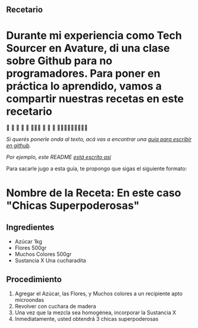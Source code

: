 ## Recetario 
# Durante mi experiencia como Tech Sourcer en Avature, di una clase sobre Github para no programadores. Para poner en práctica lo aprendido, vamos a compartir nuestras recetas en este recetario
:pizza: :hamburger: :fries: :poultry_leg: :meat_on_bone: :spaghetti::curry::sushi: :ramen: :doughnut:
:cake: :cookie::chocolate_bar::candy::apple::green_apple::tangerine::lemon::cherries::banana:

*Si querés ponerle onda al texto, acá vas a encontrar una [guía para escribir en github](https://help.github.com/es/github/writing-on-github).*

*Por ejemplo, este README [está escrito así](https://raw.githubusercontent.com/micuherrera/Recetario/master/README.md)*

Para sacarle jugo a esta guía, te propongo que sigas el siguiente formato: 
# Nombre de la Receta: En este caso "Chicas Superpoderosas"
## Ingredientes
- Azúcar 1kg
- Flores 500gr
- Muchos Colores 500gr
- Sustancia X Una cucharadita

## Procedimiento
1. Agregar el Azúcar, las Flores, y Muchos colores a un recipiente apto microondas
2. Revolver con cuchara de madera
3. Una vez que la mezcla sea homogénea, incorporar la Sustancia X
4. Inmediatamente, usted obtendrá 3 chicas superpoderosas



